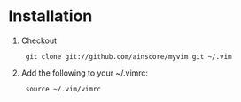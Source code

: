 Installation
============

1. Checkout

        git clone git://github.com/ainscore/myvim.git ~/.vim

2. Add the following to your ~/.vimrc:

        source ~/.vim/vimrc
